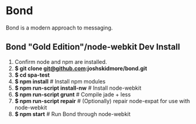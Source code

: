 # Bond

Bond is a modern approach to messaging.


## Bond "Gold Edition"/node-webkit Dev Install
1. Confirm node and npm are installed.
2. **$ git clone git@github.com:joshskidmore/bond.git**
3. **$ cd spa-test**
4. **$ npm install**   # Install npm modules
5. **$ npm run-script install-nw**   # Install node-webkit
6. **$ npm run-script grunt**  # Compile jade + less
7. **$ npm run-script repair**   # (Optionally) repair node-expat for use with node-webkit
6. **$ npm start**  # Run Bond through node-webkit

